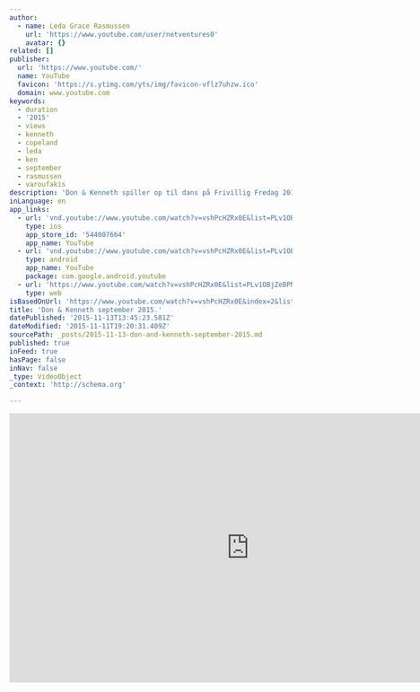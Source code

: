 ```yaml
---
author:
  - name: Leda Grace Rasmussen
    url: 'https://www.youtube.com/user/netventures0'
    avatar: {}
related: []
publisher:
  url: 'https://www.youtube.com/'
  name: YouTube
  favicon: 'https://s.ytimg.com/yts/img/favicon-vflz7uhzw.ico'
  domain: www.youtube.com
keywords:
  - duration
  - '2015'
  - views
  - kenneth
  - copeland
  - leda
  - ken
  - september
  - rasmussen
  - varoufakis
description: 'Don & Kenneth spiller op til dans på Frivillig Fredag 2015 i SydhavnsCompagniet.'
inLanguage: en
app_links:
  - url: 'vnd.youtube://www.youtube.com/watch?v=vshPcHZRx0E&list=PLv1OBjZeBPNPd5dx-VjV4Y2UKqfFDHPMM&index=2&feature=applinks'
    type: ios
    app_store_id: '544007664'
    app_name: YouTube
  - url: 'vnd.youtube://www.youtube.com/watch?v=vshPcHZRx0E&list=PLv1OBjZeBPNPd5dx-VjV4Y2UKqfFDHPMM&index=2&feature=applinks'
    type: android
    app_name: YouTube
    package: com.google.android.youtube
  - url: 'https://www.youtube.com/watch?v=vshPcHZRx0E&list=PLv1OBjZeBPNPd5dx-VjV4Y2UKqfFDHPMM&index=2&feature=applinks'
    type: web
isBasedOnUrl: 'https://www.youtube.com/watch?v=vshPcHZRx0E&index=2&list=PLv1OBjZeBPNPd5dx-VjV4Y2UKqfFDHPMM'
title: 'Don & Kenneth september 2015.'
datePublished: '2015-11-13T13:45:23.581Z'
dateModified: '2015-11-11T19:20:31.409Z'
sourcePath: _posts/2015-11-13-don-and-kenneth-september-2015.md
published: true
inFeed: true
hasPage: false
inNav: false
_type: VideoObject
_context: 'http://schema.org'

---
```

<iframe src="https://cdn.embedly.com/widgets/media.html?src=https%3A%2F%2Fwww.youtube.com%2Fembed%2Fvideoseries%3Flist%3DPLv1OBjZeBPNPd5dx-VjV4Y2UKqfFDHPMM&amp;url=https%3A%2F%2Fwww.youtube.com%2Fwatch%3Fv%3DvshPcHZRx0E%26index%3D2%26list%3DPLv1OBjZeBPNPd5dx-VjV4Y2UKqfFDHPMM&amp;image=https%3A%2F%2Fi.ytimg.com%2Fvi%2FvshPcHZRx0E%2Fhqdefault.jpg&amp;key=b7d04c9b404c499eba89ee7072e1c4f7&amp;type=text%2Fhtml&amp;schema=youtube" width="854" height="480" scrolling="no" frameborder="0" allowfullscreen="allowfullscreen" style=""></iframe>
